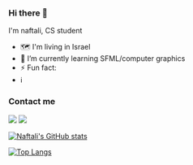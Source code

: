 ### Hi there 👋

I'm naftali, CS student

- 🗺️ I'm living in Israel
- 🌱 I’m currently learning SFML/computer graphics
- ⚡ Fun fact: 
- ℹ 

### Contact me

[![](https://img.shields.io/badge/telegram-blue?style=flat-square&logo=telegram&link=https://t.me/naftali100)](https://t.me/naftali100)
[![](https://img.shields.io/badge/twitter-blue?style=flat-square&logo=twitter&link=https://twitter.com/naftali100)](https://twitter.com/naftali100)

[![Naftali's GitHub stats](https://github-readme-stats.vercel.app/api?username=naftali100&theme=dracula&count_private=true)](https://github.com/naftali100)

[![Top Langs](https://github-readme-stats.vercel.app/api/top-langs/?username=naftali100&layout=compact&theme=dracula)](https://github.com/naftali100)
